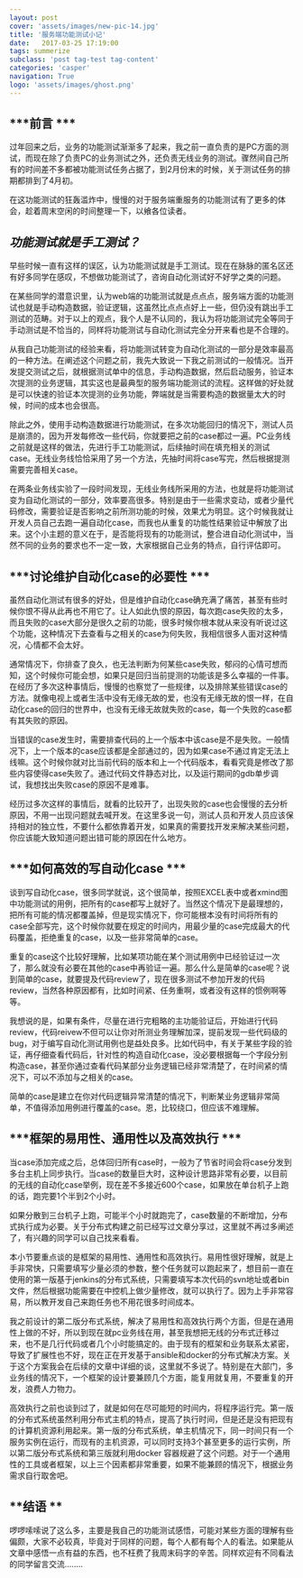 ```yaml
---
layout: post
cover: 'assets/images/new-pic-14.jpg'
title: '服务端功能测试小记'
date:   2017-03-25 17:19:00
tags: summerize
subclass: 'post tag-test tag-content'
categories: 'casper'
navigation: True
logo: 'assets/images/ghost.png'
---
```

## ***前言 *** ##

过年回来之后，业务的功能测试渐渐多了起来，我之前一直负责的是PC方面的测试，而现在除了负责PC的业务测试之外，还负责无线业务的测试。骤然间自己所有的时间差不多都被功能测试任务占据了，到2月份末的时候，关于测试任务的排期都排到了4月初。

在这功能测试的狂轰滥炸中，慢慢的对于服务端重服务的功能测试有了更多的体会，趁着周末空闲的时间整理一下，以飨各位读者。

## ***功能测试就是手工测试？*** ##

早些时候一直有这样的误区，认为功能测试就是手工测试。现在在脉脉的匿名区还有好多同学在感叹，不想做功能测试了，咨询自动化测试好不好学之类的问题。

在某些同学的潜意识里，认为web端的功能测试就是点点点，服务端方面的功能测试也就是手动构造数据，验证逻辑，这虽然比点点点好上一些，但仍没有跳出手工测试的范畴。对于以上的观点，我个人是不认同的，我认为将功能测试完全等同于手动测试是不恰当的，同样将功能测试与自动化测试完全分开来看也是不合理的。

从我自己功能测试的经验来看，将功能测试转变为自动化测试的一部分是效率最高的一种方法。在阐述这个问题之前，我先大致说一下我之前测试的一般情况。当开发提交测试之后，就根据测试单中的信息，手动构造数据，然后启动服务，验证本次提测的业务逻辑，其实这也是最典型的服务端功能测试的流程。这样做的好处就是可以快速的验证本次提测的业务功能，弊端就是当需要构造的数据量太大的时候，时间的成本也会很高。

除此之外，使用手动构造数据进行功能测试，在多次功能回归的情况下，测试人员是崩溃的，因为开发每修改一些代码，你就要把之前的case都过一遍。PC业务线之前就是这样的做法，先进行手工功能测试，后续抽时间在填充相关的测试case。无线业务线恰恰采用了另一个方法，先抽时间将case写完，然后根据提测需要完善相关case。

在两条业务线实验了一段时间发现，无线业务线所采用的方法，也就是将功能测试变为自动化测试的一部分，效率要高很多。特别是由于一些需求变动，或者少量代码修改，需要验证是否影响之前所测功能的时候，效果尤为明显。这个时候我就让开发人员自己去跑一遍自动化case，而我也从重复的功能性结果验证中解放了出来。这个小主题的意义在于，是否能将现有的功能测试，整合进自动化测试中，当然不同的业务的要求也不一定一致，大家根据自己业务的特点，自行评估即可。

## ***讨论维护自动化case的必要性 *** ##

虽然自动化测试有很多的好处，但是维护自动化case确充满了痛苦，甚至有些时候你恨不得从此再也不用它了。让人如此仇恨的原因，每次跑case失败的太多，而且失败的case大部分是很久之前的功能，很多时候你根本就从来没有听说过这个功能，这种情况下去查看与之相关的case为何失败，我相信很多人面对这种情况，心情都不会太好。

通常情况下，你排查了良久，也无法判断为何某些case失败，郁闷的心情可想而知，这个时候你可能会想，如果只是回归当前提测的功能该是多么幸福的一件事。在经历了多次这种事情后，慢慢的也察觉了一些规律，以及排除某些错误case的方法。就像电视上或者生活中没有无缘无故的爱，也没有无缘无故的恨一样，在自动化case的回归的世界中，也没有无缘无故就失败的case，每一个失败的case都有其失败的原因。

当错误的case发生时，需要排查代码的上一个版本中该case是不是失败。一般情况下，上一个版本的case应该都是全部通过的，因为如果case不通过肯定无法上线嘛。这个时候你就对比当前代码的版本和上一个代码版本，看看究竟是修改了那些内容使得case失败了。通过代码文件静态对比，以及运行期间的gdb单步调试，我想找出失败case的原因不是难事。

经历过多次这样的事情后，就看的比较开了，出现失败的case也会慢慢的去分析原因，不用一出现问题就去喊开发。在这里多说一句，测试人员和开发人员应该保持相对的独立性，不要什么都依靠着开发，如果真的需要找开发来解决某些问题，你应该能大致知道问题出错可能的原因在什么地方。

## ***如何高效的写自动化case *** ##

谈到写自动化case，很多同学就说，这个很简单，按照EXCEL表中或者xmind图中功能测试的用例，把所有的case都写上就好了。当然这个情况下是最理想的，把所有可能的情况都覆盖掉，但是现实情况下，你可能根本没有时间将所有的case全部写完，这个时候你就要在规定的时间内，用最少量的case完成最大的代码覆盖，拒绝重复的case，以及一些非常简单的case。

重复的case这个比较好理解，比如某项功能在某个测试用例中已经验证过一次了，那么就没有必要在其他的case中再验证一遍。那么什么是简单的case呢？说到简单的case，就要提及代码review了，现在很多测试不参加开发的代码review，当然各种原因都有，比如时间紧、任务重啊，或者没有这样的惯例啊等等。

我想说的是，如果有条件，尽量在进行完粗略的主功能验证后，开始进行代码review，代码reivew不但可以让你对所测业务理解加深，提前发现一些代码级的bug，对于编写自动化测试用例也是益处良多。比如代码中，有关于某些字段的验证，再仔细查看代码后，针对性的构造自动化case，没必要根据每一个字段分别构造case，甚至你通过查看代码某部分业务逻辑已经非常清楚了，在时间紧的情况下，可以不添加与之相关的case。

简单的case是建立在你对代码逻辑异常清楚的情况下，判断某业务逻辑非常简单，不值得添加用例进行覆盖的case。恩，比较绕口，但应该不难理解。

## ***框架的易用性、通用性以及高效执行 *** ##

当case添加完成之后，总体回归所有case时，一般为了节省时间会将case分发到多台主机上同步执行。当case的数量巨大时，这种设计思路非常有必要，以目前的无线的自动化case举例，现在差不多接近600个case，如果放在单台机子上跑的话，跑完要1个半到2个小时。

如果分散到三台机子上跑，可能半个小时就跑完了，case数量的不断增加，分布式执行成为必要。关于分布式构建之前已经写过文章分享过，这里就不再过多阐述了，有兴趣的同学可以自己找来看看。

本小节要重点谈的是框架的易用性、通用性和高效执行。易用性很好理解，就是上手非常快，只需要填写少量必须的参数，整个任务就可以跑起来了，想目前一直在使用的第一版基于jenkins的分布式系统，只需要填写本次代码的svn地址或者bin文件，然后根据功能需要在中控机上做少量修改，就可以执行了。因为上手非常容易，所以教开发自己来跑任务也不用花很多时间成本。

我之前设计的第二版分布式系统，解决了易用性和高效执行两个方面，但是在通用性上做的不好，所以到现在就pc业务线在用，甚至我想把无线的分布式迁移过来，也不是几行代码或者几个小时能搞定的。由于现有的框架和业务联系太紧密，导致了扩展性也不好，现在正在开发基于ansible和docker的分布式解决方案。关于这个方案我会在后续的文章中详细的谈，这里就不多说了。特别是在大部门，多业务线的情况下，一个框架的设计要兼顾几个方面，能复用就复用，不要重复的开发，浪费人力物力。

高效执行之前也谈到过了，就是如何在尽可能短的时间内，将程序运行完。第一版的分布式系统虽然利用分布式主机的特点，提高了执行时间，但是还是没有把现有的计算机资源利用起来。第一版的分布式系统，单主机情况下，同一时间只有一个服务实例在运行，而现有的主机资源，可以同时支持3个甚至更多的运行实例，所以第二版分布式系统和第三版就利用docker 容器规避了这个问题。对于一个通用性的工具或者框架，以上三个因素都非常重要，如果不能兼顾的情况下，根据业务需求自行取舍吧。

## **结语 ** ##

啰啰嗦嗦说了这么多，主要是我自己的功能测试感悟，可能对某些方面的理解有些偏颇，大家不必较真，毕竟对于同样的问题，每个人都有每个人的看法。如果能从文章中感悟一点有益的东西，也不枉费了我周末码字的辛苦。同样欢迎有不同看法的同学留言交流........




